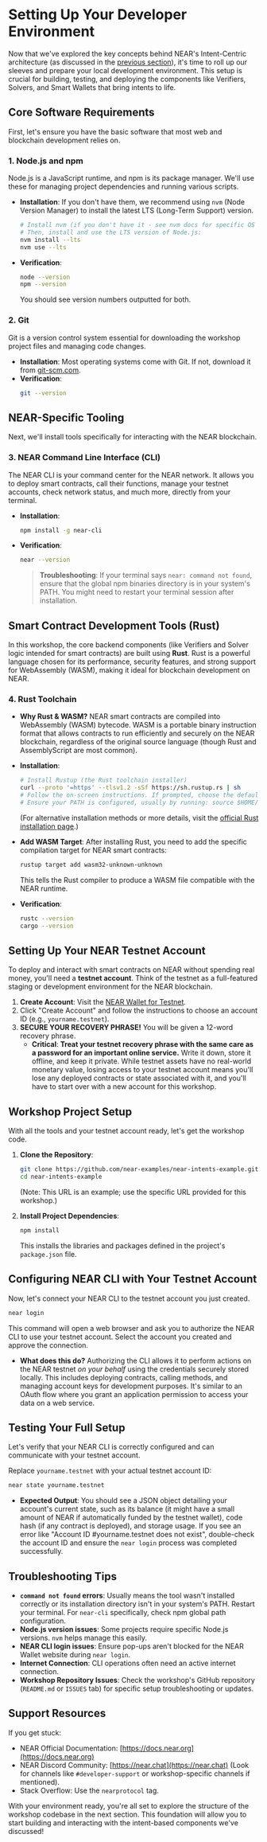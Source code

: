 # Setting Up Your Developer Environment

Now that we've explored the key concepts behind NEAR's Intent-Centric architecture (as discussed in the [previous section](mdc:./02-overview.md)), it's time to roll up our sleeves and prepare your local development environment. This setup is crucial for building, testing, and deploying the components like Verifiers, Solvers, and Smart Wallets that bring intents to life.

## Core Software Requirements

First, let's ensure you have the basic software that most web and blockchain development relies on.

### 1. Node.js and npm

Node.js is a JavaScript runtime, and npm is its package manager. We'll use these for managing project dependencies and running various scripts.

- **Installation**: If you don't have them, we recommend using `nvm` (Node Version Manager) to install the latest LTS (Long-Term Support) version.
  ```bash
  # Install nvm (if you don't have it - see nvm docs for specific OS instructions)
  # Then, install and use the LTS version of Node.js:
  nvm install --lts
  nvm use --lts
  ```
- **Verification**:
  ```bash
  node --version
  npm --version
  ```
  You should see version numbers outputted for both.

### 2. Git

Git is a version control system essential for downloading the workshop project files and managing code changes.

- **Installation**: Most operating systems come with Git. If not, download it from [git-scm.com](https://git-scm.com/downloads).
- **Verification**:
  ```bash
  git --version
  ```

## NEAR-Specific Tooling

Next, we'll install tools specifically for interacting with the NEAR blockchain.

### 3. NEAR Command Line Interface (CLI)

The NEAR CLI is your command center for the NEAR network. It allows you to deploy smart contracts, call their functions, manage your testnet accounts, check network status, and much more, directly from your terminal.

- **Installation**:
  ```bash
  npm install -g near-cli
  ```
- **Verification**:
  ```bash
  near --version
  ```
  > **Troubleshooting**: If your terminal says `near: command not found`, ensure that the global npm binaries directory is in your system's PATH. You might need to restart your terminal session after installation.

## Smart Contract Development Tools (Rust)

In this workshop, the core backend components (like Verifiers and Solver logic intended for smart contracts) are built using **Rust**. Rust is a powerful language chosen for its performance, security features, and strong support for WebAssembly (WASM), making it ideal for blockchain development on NEAR.

### 4. Rust Toolchain

- **Why Rust & WASM?** NEAR smart contracts are compiled into WebAssembly (WASM) bytecode. WASM is a portable binary instruction format that allows contracts to run efficiently and securely on the NEAR blockchain, regardless of the original source language (though Rust and AssemblyScript are most common).
- **Installation**:

  ```bash
  # Install Rustup (the Rust toolchain installer)
  curl --proto '=https' --tlsv1.2 -sSf https://sh.rustup.rs | sh
  # Follow the on-screen instructions. If prompted, choose the default installation.
  # Ensure your PATH is configured, usually by running: source $HOME/.cargo/env (or restarting your terminal)
  ```

  (For alternative installation methods or more details, visit the [official Rust installation page](https://www.rust-lang.org/tools/install).)

- **Add WASM Target**: After installing Rust, you need to add the specific compilation target for NEAR smart contracts:
  ```bash
  rustup target add wasm32-unknown-unknown
  ```
  This tells the Rust compiler to produce a WASM file compatible with the NEAR runtime.
- **Verification**:
  ```bash
  rustc --version
  cargo --version
  ```

## Setting Up Your NEAR Testnet Account

To deploy and interact with smart contracts on NEAR without spending real money, you'll need a **testnet account**. Think of the testnet as a full-featured staging or development environment for the NEAR blockchain.

1.  **Create Account**: Visit the [NEAR Wallet for Testnet](https://wallet.testnet.near.org).
2.  Click "Create Account" and follow the instructions to choose an account ID (e.g., `yourname.testnet`).
3.  **SECURE YOUR RECOVERY PHRASE!** You will be given a 12-word recovery phrase.
    - **Critical**: **Treat your testnet recovery phrase with the same care as a password for an important online service.** Write it down, store it offline, and keep it private. While testnet assets have no real-world monetary value, losing access to your testnet account means you'll lose any deployed contracts or state associated with it, and you'll have to start over with a new account for this workshop.

## Workshop Project Setup

With all the tools and your testnet account ready, let's get the workshop code.

1.  **Clone the Repository**:

    ```bash
    git clone https://github.com/near-examples/near-intents-example.git
    cd near-intents-example
    ```

    (Note: This URL is an example; use the specific URL provided for this workshop.)

2.  **Install Project Dependencies**:
    ```bash
    npm install
    ```
    This installs the libraries and packages defined in the project's `package.json` file.

## Configuring NEAR CLI with Your Testnet Account

Now, let's connect your NEAR CLI to the testnet account you just created.

```bash
near login
```

This command will open a web browser and ask you to authorize the NEAR CLI to use your testnet account. Select the account you created and approve the connection.

- **What does this do?** Authorizing the CLI allows it to perform actions on the NEAR testnet _on your behalf_ using the credentials securely stored locally. This includes deploying contracts, calling methods, and managing account keys for development purposes. It's similar to an OAuth flow where you grant an application permission to access your data on a web service.

## Testing Your Full Setup

Let's verify that your NEAR CLI is correctly configured and can communicate with your testnet account.

Replace `yourname.testnet` with your actual testnet account ID:

```bash
near state yourname.testnet
```

- **Expected Output**: You should see a JSON object detailing your account's current state, such as its balance (it might have a small amount of NEAR if automatically funded by the testnet wallet), code hash (if any contract is deployed), and storage usage. If you see an error like "Account ID #yourname.testnet does not exist", double-check the account ID and ensure the `near login` process was completed successfully.

## Troubleshooting Tips

- **`command not found` errors**: Usually means the tool wasn't installed correctly or its installation directory isn't in your system's PATH. Restart your terminal. For `near-cli` specifically, check npm global path configuration.
- **Node.js version issues**: Some projects require specific Node.js versions. `nvm` helps manage this easily.
- **NEAR CLI login issues**: Ensure pop-ups aren't blocked for the NEAR Wallet website during `near login`.
- **Internet Connection**: CLI operations often need an active internet connection.
- **Workshop Repository Issues**: Check the workshop's GitHub repository (`README.md` or `ISSUES` tab) for specific setup troubleshooting or updates.

## Support Resources

If you get stuck:

- NEAR Official Documentation: [https://docs.near.org](https://docs.near.org)
- NEAR Discord Community: [https://near.chat](https://near.chat) (Look for channels like `#developer-support` or workshop-specific channels if mentioned).
- Stack Overflow: Use the `nearprotocol` tag.

With your environment ready, you're all set to explore the structure of the workshop codebase in the next section. This foundation will allow you to start building and interacting with the intent-based components we've discussed!
